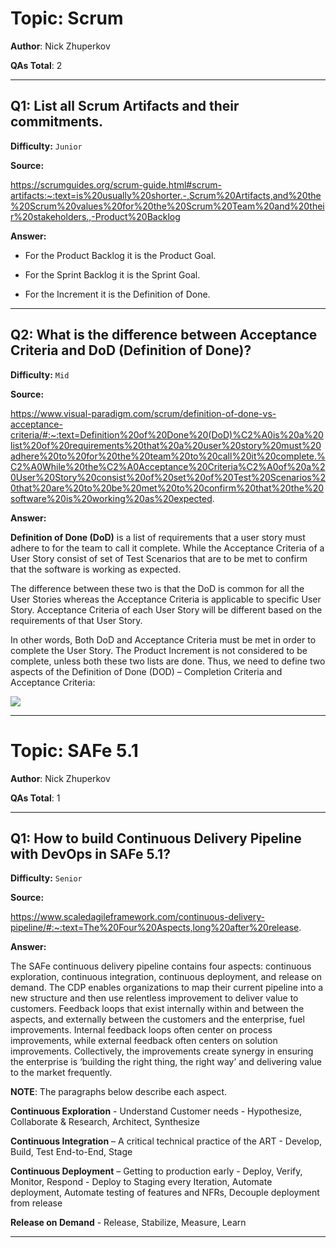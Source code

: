# Topic: Scrum

**Author**: Nick Zhuperkov

**QAs Total**: 2

---

## Q1: List all Scrum Artifacts and their commitments.

**Difficulty:** `Junior`

**Source:**

https://scrumguides.org/scrum-guide.html#scrum-artifacts:~:text=is%20usually%20shorter.-,Scrum%20Artifacts,and%20the%20Scrum%20values%20for%20the%20Scrum%20Team%20and%20their%20stakeholders.,-Product%20Backlog

**Answer:**

* For the Product Backlog it is the Product Goal.

* For the Sprint Backlog it is the Sprint Goal.

* For the Increment it is the Definition of Done.

---

## Q2: What is the difference between Acceptance Criteria and DoD (Definition of Done)?

**Difficulty:** `Mid`

**Source:**

https://www.visual-paradigm.com/scrum/definition-of-done-vs-acceptance-criteria/#:~:text=Definition%20of%20Done%20(DoD)%C2%A0is%20a%20list%20of%20requirements%20that%20a%20user%20story%20must%20adhere%20to%20for%20the%20team%20to%20call%20it%20complete.%C2%A0While%20the%C2%A0Acceptance%20Criteria%C2%A0of%20a%20User%20Story%20consist%20of%20set%20of%20Test%20Scenarios%20that%20are%20to%20be%20met%20to%20confirm%20that%20the%20software%20is%20working%20as%20expected.

**Answer:**

**Definition of Done (DoD)** is a list of requirements that a user story must adhere to for the team to call it complete. While the Acceptance Criteria of a User Story consist of set of Test Scenarios that are to be met to confirm that the software is working as expected.

The difference between these two is that the DoD is common for all the User Stories whereas the Acceptance Criteria is applicable to specific User Story. Acceptance Criteria of each User Story will be different based on the requirements of that User Story.

In other words, Both DoD and Acceptance Criteria must be met in order to complete the User Story.  The Product Increment is not considered to be complete, unless both these two lists are done. Thus, we need to define two aspects of the Definition of Done (DOD) – Completion Criteria and Acceptance Criteria:

![](https://www.visual-paradigm.com/servlet/editor-content/scrum/definition-of-done-vs-acceptance-criteria/sites/7/2018/11/definition-of-done-vs-acceptance-criteria.png)

---

# Topic: SAFe 5.1

**Author**: Nick Zhuperkov

**QAs Total**: 1

---

## Q1: How to build Continuous Delivery Pipeline with DevOps in SAFe 5.1?

**Difficulty:** `Senior`

**Source:**

https://www.scaledagileframework.com/continuous-delivery-pipeline/#:~:text=The%20Four%20Aspects,long%20after%20release.

**Answer:**

The SAFe continuous delivery pipeline contains four aspects: continuous exploration, continuous integration, continuous deployment, and release on demand. The CDP enables organizations to map their current pipeline into a new structure and then use relentless improvement to deliver value to customers. Feedback loops that exist internally within and between the aspects, and externally between the customers and the enterprise, fuel improvements. Internal feedback loops often center on process improvements, while external feedback often centers on solution improvements. Collectively, the improvements create synergy in ensuring the enterprise is ‘building the right thing, the right way’ and delivering value to the market frequently.



**NOTE**: The paragraphs below describe each aspect.

**Continuous Exploration** - Understand Customer needs - Hypothesize, Collaborate & Research, Architect, Synthesize

**Continuous Integration** – A critical technical practice of the ART - Develop, Build, Test End-to-End, Stage

**Continuous Deployment** – Getting to production early - Deploy, Verify, Monitor, Respond - Deploy to Staging every Iteration, Automate deployment, Automate testing of features and NFRs, Decouple deployment from release

**Release on Demand** - Release, Stabilize, Measure, Learn

---
